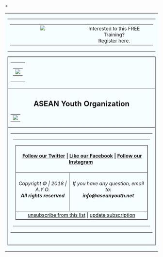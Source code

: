 <html>
<body style="margin" border:"0" padding: 0;">
 <table align="center" border="0" cellpadding="0" cellspacing="0" height="100%" width="100%" id="backgroundTable">>
   <tr>
    <td align="center" valign="top" bgcolor="#F6FEFF">
     <table border="0" cellpadding="0" cellspacing="0" width="600" id="templatePreheader">
       <tr>
         <td valign="top" class="preheaderContent">
          <table border="0" cellpadding="0" cellspacing="0" width="600">
           <tr>
            <td border="0" valign="top" width="600">
             <div align="center" valign="middle" style="height="80" width="600"; mc:edit="std_preheader_content">
               <img src="https://aseanyouthnet.files.wordpress.com/2018/01/untitled-2-2018-01-31-14-55-42-e1517385408547.png" 
             </div>
            </td>
              <td valign="middle" width="600" align="center">
             <div mc:edit="std_preheader_links">
              Interested to this FREE Training? <br /><a href="http://gomobileagency.com/goid1/" target="_blank">Register here</a>.
              </div>
	     </td>
           </tr>
          </table>
        </td>
      </tr>
     </table>
     <table border="1" cellpading="0" cellspacing="0" width="600" id="templateContainer">
      <tr>
       <td aligh="center" valign="top">
        <table border="0" cellpadding="0" cellspacing="0" width="600" id="templateHeader">
         <tr>
          <td class="headercontent">
           <table border="0" cellpadding="10"cellspacing="0" width="100%">
            <tr>
             <td valign="middle" width="100%">
                <img src="https://aseanyouthnet.files.wordpress.com/2017/05/vietnambannerlandingpage900x200-copy1.jpg" style="max-width:180px;" id=HeaderImage campaign-icon" mc:label="header_image" mc:edit="header_image" mc:allowtext/>
            </td>
           </tr>
          </table>
       </td>
      </tr>
     </table>
    </td>
   </tr>
    <tr>
     <td align="center" valign="top">
      <h2 class="h4">ASEAN Youth Organization</h2>
       <table border="0" cellpadding="5" cellspacing="0" width="full" id="templateBody">
         <td valign="middle" class="bodyContent">
	    <img src="https://aseanyouthnet.files.wordpress.com/2018/07/seminar-mobile-marketing2.jpg" style="max-width;"
	  </td>
         </table>
       </td>
      </tr>
       <tr>
        <td align="center" valign="top">
         <table border="0" cellpading="0" cellspacing="0" width="100%" id="templateFooter">
         <tr>
          <td valign="top" class="footercontent">
           <table border="0" cellpadding="0" cellspacing="0" width="100%" id="templateFooter">
            <tr>
             <td valign="top" class="FooterContent">
              <table border="1" cellpadding="0" cellspacing="0" width="100%">
               <tr>
                <td align="center" colspan="2" valign="middle" id="social">
                 <div mc:edit="std_social">
                  <h4 class="h4"> &nbsp;<a href="https://twitter.com/ayoasean">Follow our Twitter</a> | <a href="https://www.facebook.com/pg/ASEANCommunity">Like our Facebook</a> | <a href="https://www.instagram.com/ayoasean/">Follow our Instagram</a>&nbsp;</h4>
                 </div>
                </td>
               </tr>
               <tr>
                <td align="center" valign="middle" width="600">
                 <div mc:edit="std_footer">
																  <h6 class="h6">Copyright &copy; | 2018 | A.Y.O.<br/><b>All rights reserved</b></h6>
               </div>
                 </td>
                  <td align="center" valign="middle" width="600" id="otherInformation">
                   <div mc:edit="OtherInformation">
                    <h6 class="h6">If you have any question, email to:<br/><b>info@aseanyouth.net</b></h6>
                   </div>
                  </td>
                 </tr>
                 <tr>
                  <td colspan="2" align="center" valign="middle" id="utility">
                    <div mc:edit="std_utility">
                    &nbsp;<a href="*|UNSUB|*">unsubscribe from this list</a> | <a href="*|UPDATE_PROFILE|*">update subscription</a>&nbsp;
                    </div>
                   </td>
                  </tr>
                 </table>  
                </td>
               </tr>
               </table>
               </td>
              </tr>
             </table>
            <br/>
           </td>
          </tr>
         </table>
        </center>
    </body>
</html>
  
        
        
        
        
        
        
        
        
        
             
           
